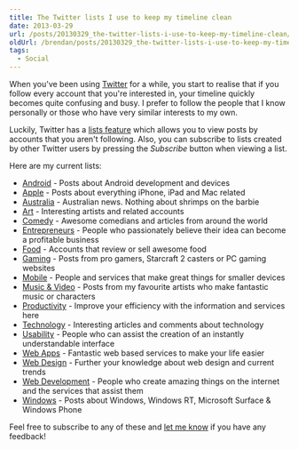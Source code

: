 ```yaml
---
title: The Twitter lists I use to keep my timeline clean
date: 2013-03-29
url: /posts/20130329_the-twitter-lists-i-use-to-keep-my-timeline-clean/
oldUrl: /brendan/posts/20130329_the-twitter-lists-i-use-to-keep-my-timeline-clean/
tags:
  - Social
---
```


When you've been using [Twitter](https://twitter.com/) for a while, you start to realise that if you follow every account that you're interested in, your timeline quickly becomes quite confusing and busy. I prefer to follow the people that I know personally or those who have very similar interests to my own.

Luckily, Twitter has a [lists feature](https://support.twitter.com/entries/76460-how-to-use-twitter-lists) which allows you to view posts by accounts that you aren't following. Also, you can subscribe to lists created by other Twitter users by pressing the _Subscribe_ button when viewing a list.

Here are my current lists:

- [Android](https://twitter.com/brendanmurty/android) - Posts about Android development and devices
- [Apple](https://twitter.com/brendanmurty/apple) - Posts about everything iPhone, iPad and Mac related
- [Australia](https://twitter.com/brendanmurty/australia) - Australian news. Nothing about shrimps on the barbie
- [Art](https://twitter.com/brendanmurty/art) - Interesting artists and related accounts
- [Comedy](https://twitter.com/brendanmurty/comedy) - Awesome comedians and articles from around the world
- [Entrepreneurs](https://twitter.com/brendanmurty/entrepreneurs) - People who passionately believe their idea can become a profitable business
- [Food](https://twitter.com/brendanmurty/food) - Accounts that review or sell awesome food
- [Gaming](https://twitter.com/brendanmurty/gaming) - Posts from pro gamers, Starcraft 2 casters or PC gaming websites
- [Mobile](https://twitter.com/brendanmurty/mobile) - People and services that make great things for smaller devices
- [Music &amp; Video](https://twitter.com/brendanmurty/music-video) - Posts from my favourite artists who make fantastic music or characters
- [Productivity](https://twitter.com/brendanmurty/productivity) - Improve your efficiency with the information and services here
- [Technology](https://twitter.com/brendanmurty/technology) - Interesting articles and comments about technology
- [Usability](https://twitter.com/brendanmurty/usability) - People who can assist the creation of an instantly understandable interface
- [Web Apps](https://twitter.com/brendanmurty/web-apps) - Fantastic web based services to make your life easier
- [Web Design](https://twitter.com/brendanmurty/web-design) - Further your knowledge about web design and current trends
- [Web Development](https://twitter.com/brendanmurty/web-development) - People who create amazing things on the internet and the services that assist them
- [Windows](https://twitter.com/brendanmurty/windows) - Posts about Windows, Windows RT, Microsoft Surface &amp; Windows Phone

Feel free to subscribe to any of these and [let me know](https://twitter.com/brendanmurty) if you have any feedback!
